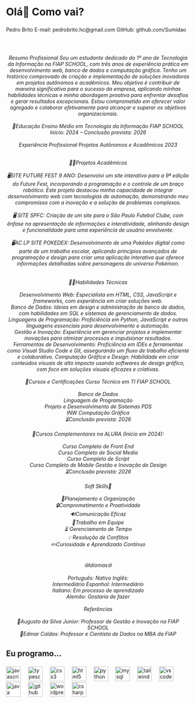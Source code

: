 <h1 align="left">Olá👋 Como vai?</h1>

###

<p align="left">Pedro Brito E-mail: pedrobrito.hc@gmail.com GitHub: github.com/Sumidao</p>

###

<br clear="both">

<h6 align="center">Resumo Profissional Sou um estudante dedicado do 1º ano de Tecnologia da Informação na FIAP SCHOOL, com três anos de experiência prática em desenvolvimento web, banco de dados e computação gráfica. Tenho um histórico comprovado de criação e implementação de soluções inovadoras em projetos autônomos e acadêmicos. Meu objetivo é contribuir de maneira significativa para o sucesso da empresa, aplicando minhas habilidades técnicas e minha abordagem proativa para enfrentar desafios e gerar resultados excepcionais. Estou comprometido em oferecer valor agregado e colaborar efetivamente para alcançar e superar os objetivos organizacionais.<br><br>🏫Educação Ensino Médio em Tecnologia da Informação FIAP SCHOOL Início: 2024 – Conclusão prevista: 2026<br><br>Experiência Profissional Projetos Autônomos e Acadêmicos 2023</h6>

###

<h6 align="center">🧑‍💼Projetos Acadêmicos<br><br>🖥️SITE FUTURE FEST 9 ANO: Desenvolvi um site interativo para a 9ª edição do Future Fest, incorporando a programação e o controle de um braço robótico. Este projeto destacou minha capacidade de integrar desenvolvimento web com tecnologias de automação, demonstrando meu compromisso com a inovação e a solução de problemas complexos.<br><br>🖥️ SITE SPFC: Criação de um site para o São Paulo Futebol Clube, com ênfase na apresentação de informações e interatividade, alinhando design e funcionalidade para uma experiência de usuário envolvente. <br><br>🖥️AC LP SITE POKEDEX: Desenvolvimento de uma Pokédex digital como parte de um trabalho escolar, aplicando princípios avançados de programação e design para criar uma aplicação interativa que oferece informações detalhadas sobre personagens do universo Pokémon.<br><br><br>🧑‍💻Habilidades Técnicas<br><br>Desenvolvimento Web: Especialista em HTML, CSS, JavaScript e frameworks, com experiência em criar soluções web. <br>Banco de Dados: Ideias em design e administração de banco de dados, com habilidades  em SQL e sistemas de gerenciamento de dados. <br>Linguagens de Programação: Proficiência em Python, JavaScript e outras linguagens essenciais para desenvolvimento e automação. <br>Gestão e Inovação: Experiência em gerenciar projetos e implementar inovações para otimizar processos e impulsionar resultados. <br>Ferramentas de Desenvolvimento: Proficiência em IDEs e ferramentas como Visual Studio Code e Git, assegurando um fluxo de trabalho eficiente e colaborativo. Computação Gráfica e Design: Habilidade em criar conteúdos visuais de alto impacto usando softwares de design gráfico, com foco em soluções visuais eficazes e criativas.<br><br>📝Cursos e Certificações Curso Técnico em TI FIAP SCHOOL<br><br>Banco de Dados<br> Linguagem de Programação<br> Projeto e Desenvolvimento de Sistemas PDS <br>INW Computação Gráfica<br> ⏳Conclusão prevista: 2026<br><br>📝Cursos Complementares na ALURA (Início em 2024):<br><br>Curso Completo de Front End<br>Curso Completo de Social Media <br>Curso Completo de Script <br>Curso Completo de Mobile Gestão e Inovação de Design <br>⏳Conclusão prevista: 2026<br><br>Soft Skills🧐<br><br>📝Planejamento e Organização<br>🔒️Comprometimento e Proatividade<br>🔊Comunicação Eficaz<br> 👥Trabalho em Equipe<br>⏳ Gerenciamento de Tempo<br>💡 Resolução de Conflitos <br> ✏️Curiosidade e Aprendizado Contínuo<br><br><br>🌐Idiomas🌐<br><br>Português: Nativo Inglês: <br>Intermediário Espanhol: Intermediário<br>Italiano: Em processo de aprendizado<br>Alemão: Gostaria de fazer<br><br>Referências<br><br>👔Augusto da Silva Junior: Professor de Gestão e Inovação na FIAP SCHOOL <br>👔Edmar Caldas: Professor e Cientista de Dados na MBA da FIAP</h6>

###

<h2 align="left">Eu programo...</h2>

###

<div align="left">
  <img src="https://cdn.jsdelivr.net/gh/devicons/devicon/icons/javascript/javascript-original.svg" height="40" alt="javascript logo"  />
  <img width="12" />
  <img src="https://cdn.jsdelivr.net/gh/devicons/devicon/icons/typescript/typescript-original.svg" height="40" alt="typescript logo"  />
  <img width="12" />
  <img src="https://cdn.jsdelivr.net/gh/devicons/devicon/icons/css3/css3-original.svg" height="40" alt="css3 logo"  />
  <img width="12" />
  <img src="https://cdn.jsdelivr.net/gh/devicons/devicon/icons/html5/html5-original.svg" height="40" alt="html5 logo"  />
  <img width="12" />
  <img src="https://cdn.jsdelivr.net/gh/devicons/devicon/icons/python/python-original.svg" height="40" alt="python logo"  />
  <img width="12" />
  <img src="https://cdn.jsdelivr.net/gh/devicons/devicon/icons/mysql/mysql-original.svg" height="40" alt="mysql logo"  />
  <img width="12" />
  <img src="https://cdn.jsdelivr.net/gh/devicons/devicon/icons/tailwindcss/tailwindcss-original-wordmark.svg" height="40" alt="tailwindcss logo"  />
  <img width="12" />
  <img src="https://cdn.jsdelivr.net/gh/devicons/devicon/icons/vscode/vscode-original.svg" height="40" alt="vscode logo"  />
  <img width="12" />
  <img src="https://cdn.jsdelivr.net/gh/devicons/devicon/icons/java/java-original.svg" height="40" alt="java logo"  />
  <img width="12" />
  <img src="https://cdn.jsdelivr.net/gh/devicons/devicon/icons/github/github-original.svg" height="40" alt="github logo"  />
  <img width="12" />
  <img src="https://cdn.jsdelivr.net/gh/devicons/devicon/icons/wordpress/wordpress-original.svg" height="40" alt="wordpress logo"  />
  <img width="12" />
  <img src="https://cdn.jsdelivr.net/gh/devicons/devicon/icons/csharp/csharp-original.svg" height="40" alt="csharp logo"  />
</div>

###
